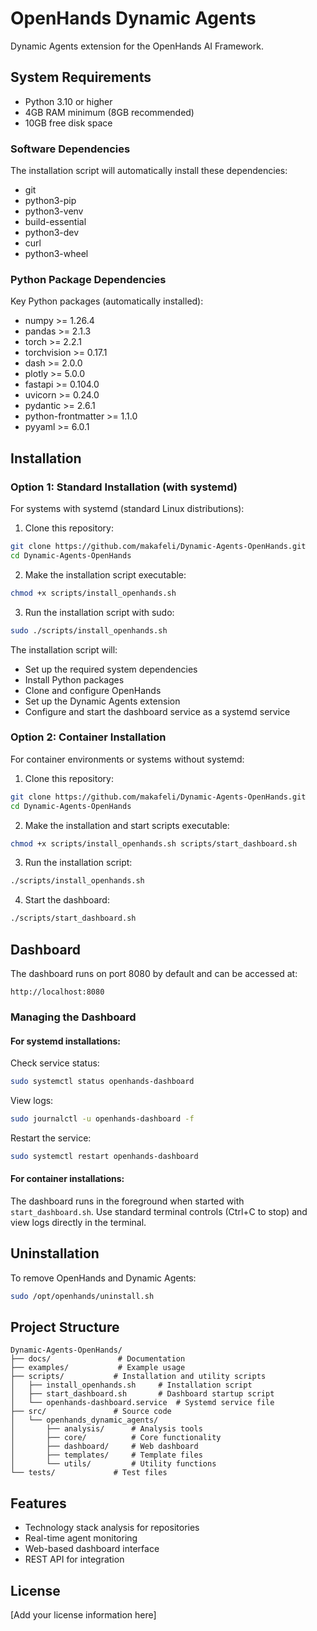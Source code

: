 # OpenHands Dynamic Agents

Dynamic Agents extension for the OpenHands AI Framework.

## System Requirements

- Python 3.10 or higher
- 4GB RAM minimum (8GB recommended)
- 10GB free disk space

### Software Dependencies

The installation script will automatically install these dependencies:
- git
- python3-pip
- python3-venv
- build-essential
- python3-dev
- curl
- python3-wheel

### Python Package Dependencies

Key Python packages (automatically installed):
- numpy >= 1.26.4
- pandas >= 2.1.3
- torch >= 2.2.1
- torchvision >= 0.17.1
- dash >= 2.0.0
- plotly >= 5.0.0
- fastapi >= 0.104.0
- uvicorn >= 0.24.0
- pydantic >= 2.6.1
- python-frontmatter >= 1.1.0
- pyyaml >= 6.0.1

## Installation

### Option 1: Standard Installation (with systemd)

For systems with systemd (standard Linux distributions):

1. Clone this repository:
```bash
git clone https://github.com/makafeli/Dynamic-Agents-OpenHands.git
cd Dynamic-Agents-OpenHands
```

2. Make the installation script executable:
```bash
chmod +x scripts/install_openhands.sh
```

3. Run the installation script with sudo:
```bash
sudo ./scripts/install_openhands.sh
```

The installation script will:
- Set up the required system dependencies
- Install Python packages
- Clone and configure OpenHands
- Set up the Dynamic Agents extension
- Configure and start the dashboard service as a systemd service

### Option 2: Container Installation

For container environments or systems without systemd:

1. Clone this repository:
```bash
git clone https://github.com/makafeli/Dynamic-Agents-OpenHands.git
cd Dynamic-Agents-OpenHands
```

2. Make the installation and start scripts executable:
```bash
chmod +x scripts/install_openhands.sh scripts/start_dashboard.sh
```

3. Run the installation script:
```bash
./scripts/install_openhands.sh
```

4. Start the dashboard:
```bash
./scripts/start_dashboard.sh
```

## Dashboard

The dashboard runs on port 8080 by default and can be accessed at:
```
http://localhost:8080
```

### Managing the Dashboard

#### For systemd installations:

Check service status:
```bash
sudo systemctl status openhands-dashboard
```

View logs:
```bash
sudo journalctl -u openhands-dashboard -f
```

Restart the service:
```bash
sudo systemctl restart openhands-dashboard
```

#### For container installations:

The dashboard runs in the foreground when started with `start_dashboard.sh`. Use standard terminal controls (Ctrl+C to stop) and view logs directly in the terminal.

## Uninstallation

To remove OpenHands and Dynamic Agents:
```bash
sudo /opt/openhands/uninstall.sh
```

## Project Structure

```
Dynamic-Agents-OpenHands/
├── docs/               # Documentation
├── examples/           # Example usage
├── scripts/           # Installation and utility scripts
│   ├── install_openhands.sh     # Installation script
│   ├── start_dashboard.sh       # Dashboard startup script
│   └── openhands-dashboard.service  # Systemd service file
├── src/               # Source code
│   └── openhands_dynamic_agents/
│       ├── analysis/      # Analysis tools
│       ├── core/          # Core functionality
│       ├── dashboard/     # Web dashboard
│       ├── templates/     # Template files
│       └── utils/         # Utility functions
└── tests/             # Test files
```

## Features

- Technology stack analysis for repositories
- Real-time agent monitoring
- Web-based dashboard interface
- REST API for integration

## License

[Add your license information here]
